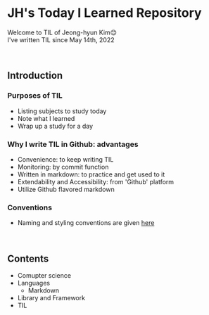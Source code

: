# **JH's Today I Learned Repository**
Welcome to TIL of Jeong-hyun Kim😊 <br>
I've written TIL since May 14th, 2022

<br>

## **Introduction**

### Purposes of TIL
- Listing subjects to study today
- Note what I learned
- Wrap up a study for a day

### Why I write TIL in Github: advantages
- Convenience: to keep writing TIL 
- Monitoring: by commit function
- Written in markdown: to practice and get used to it
- Extendability and Accessibility: from 'Github' platform
- Utilize Github flavored markdown

### Conventions
- Naming and styling conventions are given [here](./conventions.md)

<br>

## **Contents**
- Comupter science
- Languages
  * Markdown
- Library and Framework
- TIL